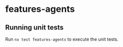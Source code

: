 # features-agents


## Running unit tests

Run `nx test features-agents` to execute the unit tests.

